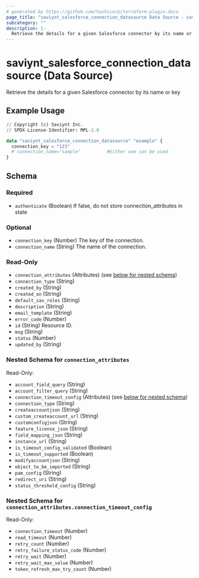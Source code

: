 ```yaml
---
# generated by https://github.com/hashicorp/terraform-plugin-docs
page_title: "saviynt_salesforce_connection_datasource Data Source - saviynt"
subcategory: ""
description: |-
  Retrieve the details for a given Salesforce connector by its name or key
---
```


# saviynt_salesforce_connection_datasource (Data Source)

Retrieve the details for a given Salesforce connector by its name or key

## Example Usage

```terraform
// Copyright (c) Saviynt Inc.
// SPDX-License-Identifier: MPL-2.0

data "saviynt_salesforce_connection_datasource" "example" {
  connection_key = "123"
  # connection_name="sample"          #Either one can be used
}
```

<!-- schema generated by tfplugindocs -->
## Schema

### Required

- `authenticate` (Boolean) If false, do not store connection_attributes in state

### Optional

- `connection_key` (Number) The key of the connection.
- `connection_name` (String) The name of the connection.

### Read-Only

- `connection_attributes` (Attributes) (see [below for nested schema](#nestedatt--connection_attributes))
- `connection_type` (String)
- `created_by` (String)
- `created_on` (String)
- `default_sav_roles` (String)
- `description` (String)
- `email_template` (String)
- `error_code` (Number)
- `id` (String) Resource ID.
- `msg` (String)
- `status` (Number)
- `updated_by` (String)

<a id="nestedatt--connection_attributes"></a>
### Nested Schema for `connection_attributes`

Read-Only:

- `account_field_query` (String)
- `account_filter_query` (String)
- `connection_timeout_config` (Attributes) (see [below for nested schema](#nestedatt--connection_attributes--connection_timeout_config))
- `connection_type` (String)
- `createaccountjson` (String)
- `custom_createaccount_url` (String)
- `customconfigjson` (String)
- `feature_license_json` (String)
- `field_mapping_json` (String)
- `instance_url` (String)
- `is_timeout_config_validated` (Boolean)
- `is_timeout_supported` (Boolean)
- `modifyaccountjson` (String)
- `object_to_be_imported` (String)
- `pam_config` (String)
- `redirect_uri` (String)
- `status_threshold_config` (String)

<a id="nestedatt--connection_attributes--connection_timeout_config"></a>
### Nested Schema for `connection_attributes.connection_timeout_config`

Read-Only:

- `connection_timeout` (Number)
- `read_timeout` (Number)
- `retry_count` (Number)
- `retry_failure_status_code` (Number)
- `retry_wait` (Number)
- `retry_wait_max_value` (Number)
- `token_refresh_max_try_count` (Number)
